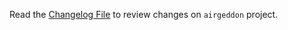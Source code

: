 Read the [Changelog File] to review changes on `airgeddon` project.

[Changelog File]: https://github.com/v1s1t0r1sh3r3/airgeddon/blob/master/CHANGELOG.md

